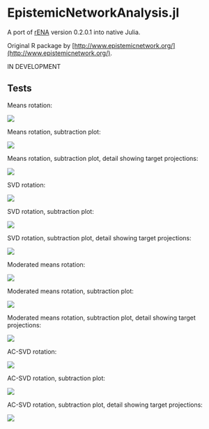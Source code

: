 # EpistemicNetworkAnalysis.jl

A port of [rENA](https://rdrr.io/cran/rENA/) version 0.2.0.1 into native Julia.

Original R package by [http://www.epistemicnetwork.org/](http://www.epistemicnetwork.org/).

IN DEVELOPMENT

## Tests

Means rotation:

![](examples/images/mr1.png)

Means rotation, subtraction plot:

![](examples/images/mr1-sub.png)

Means rotation, subtraction plot, detail showing target projections:

![](examples/images/mr1-sub-detail.png)

SVD rotation:

![](examples/images/svd.png)

SVD rotation, subtraction plot:

![](examples/images/svd-sub.png)

SVD rotation, subtraction plot, detail showing target projections:

![](examples/images/svd-sub-detail.png)

Moderated means rotation:

![](examples/images/mmr1.png)

Moderated means rotation, subtraction plot:

![](examples/images/mmr1-sub.png)

Moderated means rotation, subtraction plot, detail showing target projections:

![](examples/images/mmr1-sub-detail.png)

AC-SVD rotation:

![](examples/images/acsvd.png)

AC-SVD rotation, subtraction plot:

![](examples/images/acsvd-sub.png)

AC-SVD rotation, subtraction plot, detail showing target projections:

![](examples/images/acsvd-sub-detail.png)
